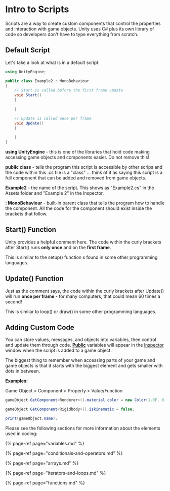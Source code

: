 # Intro to Scripts

Scripts are a way to create custom components that control the properties and interaction with game objects. Unity uses C\# plus its own library of code so developers don't have to type everything from scratch.

## Default Script

Let's take a look at what is in a default script:

```csharp
using UnityEngine;

public class Example2 : MonoBehaviour
{
    // Start is called before the first frame update
    void Start()
    {
        
    }

    // Update is called once per frame
    void Update()
    {
        
    }
}
```

**using UnityEngine** - this is one of the libraries that hold code making accessing game objects and components easier. Do not remove this!

**public class** - tells the program this script is accessible by other scrips and the code within this .cs file is a "class" ... think of it as saying this script is a full component that can be added and removed from game objects.

**Example2** - the name of the script. This shows as "Example2.cs" in the Assets folder and "Example 2" in the Inspector.

**: MonoBehaviour** - built-in parent class that tells the program how to handle the component. All the code for the component should exist inside the brackets that follow.

## Start\(\) **Function**

Unity provides a helpful comment here. The code within the curly brackets after Start\(\) runs **only once** and on the **first frame**.

This is similar to the setup\(\) function s found in some other programming languages.

## Update\(\) Function

Just as the comment says, the code within the curly brackets after Update\(\) will run **once per frame** - for many computers, that could mean 60 times a second!

This is similar to loop\(\) or draw\(\) in some other programming languages.

## Adding Custom Code

You can store values, messages, and objects into variables, then control and update them through code. [**Public**](variables.md#public-vs-private-variables) variables will appear in the [Inspector](../the-unity-interface/the-tabs/inspector-tab.md) window when the script is added to a game object.

The biggest thing to remember when accessing parts of your game and game objects is that it starts with the biggest element and gets smaller with dots in between.

**Examples:**

Game Object &gt; Component &gt; Property &gt; Value/Function

```csharp
gameObject.GetComponent<Renderer>().material.color = new Color(1.0F, 0, 0, 1.0F);

gameObject.GetComponent<Rigidbody>().iskinematic = false;

print(gameObject.name);
```

Please see the following sections for more information about the elements used in coding:

{% page-ref page="variables.md" %}

{% page-ref page="conditionals-and-operators.md" %}

{% page-ref page="arrays.md" %}

{% page-ref page="iterators-and-loops.md" %}

{% page-ref page="functions.md" %}





